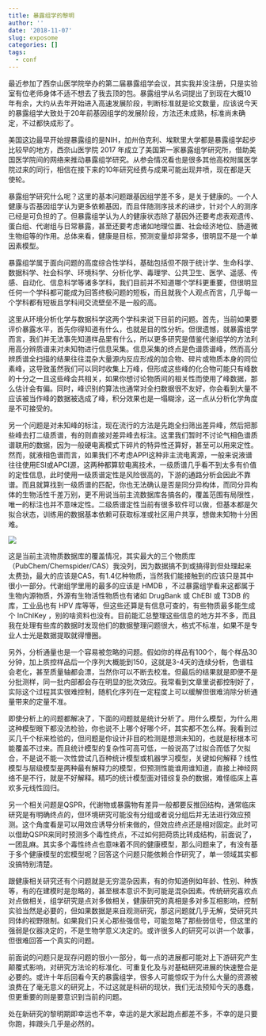 ```yaml
---
title: 暴露组学的黎明
author: ''
date: '2018-11-07'
slug: exposome
categories: []
tags:
  - conf
---
```


最近参加了西奈山医学院举办的第二届暴露组学会议，其实我并没注册，只是实验室有位老师身体不适不想去了我去顶的包。暴露组学从名词提出了到现在大概10年有余，大约从去年开始进入高速发展阶段，判断标准就是论文数量，应该说今天的暴露组学大致处于20年前基因组学的发展阶段，方法还未成熟，标准尚未确定，不过都快成形了。

美国这边最早开始提暴露组的是NIH，加州伯克利、埃默里大学都是暴露组学起步比较早的地方，西奈山医学院 2017 年成立了美国第一家暴露组学研究所，借助美国医学院间的网络来推动暴露组学研究。从参会情况看也是很多其他高校附属医学院过来的同行，相信在接下来的10年研究经费与成果可能出现井喷，现在都是天使轮。

暴露组学研究什么呢？这里的基本问题跟基因组学差不多，是关于健康的。一个人健康与否基因组学认为更多依赖基因，而且伴随测序技术的进步，针对个人的测序已经是可负担的了。但暴露组学认为人的健康状态除了基因外还要考虑表观遗传、蛋白组、代谢组与日常暴露，甚至还要考虑诸如地理位置、社会经济地位、肠道微生物组等的作用。总体来看，健康是目标，预测变量却非常多，很明显不是一个单因素模型。

暴露组学属于面向问题的高度综合性学科，基础包括但不限于统计学、生命科学、数据科学、社会科学、环境科学、分析化学、毒理学、公共卫生、医学、遥感、传感、自动化、信息科学等诸多学科，我们目前并不知道哪个学科更重要，但很明显任何一个学科都可能成为回答终极问题的短板，而且就我个人观点而言，几乎每一个学科都有短板且学科间交流壁垒不是一般的高。

这里从环境分析化学与数据科学这两个学科来说下目前的问题。首先，当前如果要评价暴露水平，首先你得知道有什么，也就是目的性分析。但很遗憾，就暴露组学而言，我们并无法事先知道样品里有什么，所以更多研究是借鉴代谢组学的方法利用高分辨质谱来对未知物进行信息采集。信息采集的终点是色谱质谱峰，然而高分辨质谱全扫描的结果往往混杂大量源内反应形成的加合物、碎片或物质本身的同位素峰，这导致虽然我们可以同时收集上万峰，但形成这些峰的化合物可能只有峰数的十分之一且这些峰会共相关，如果你想讨论物质间的相关性而使用了峰数据，那么估计会有偏。同时，峰识别的算法也通常对全扫数据很不友好，你会看到大量不应该被当作峰的数据被选成了峰，积分效果也是一塌糊涂，这一点从分析化学角度是不可接受的。

另一个问题是对未知峰的标注，现在流行的方法是先跑全扫筛出差异峰，然后把那些峰去打二级质谱，有的则直接对差异峰去标注。这里我们暂时不讨论气相色谱质谱联用的数据，因为一般硬电离模式下碎片的特异性还算好，甚至可以用来定性。然而，就液相色谱而言，如果我们不考虑APPI这种非主流电离源，一般来说液谱往往使用ESI或APCI源，这两种都算软电离技术，一级质谱几乎看不到太多有价值的定性信息，此时使用一级质谱定性是风险很高的，下游的通路分析会因此不靠谱。而且就算找到一级质谱的匹配，你也无法确认是否是同分异构体，而同分异构体的生物活性千差万别，更不用说当前主流数据库各搞各的，覆盖范围有局限性，唯一的标注也并不意味定性。二级质谱定性当前有很多软件可以做，但基本都是欠拟合状态，训练用的数据基本依赖可获取标准或社区用户共享，想做未知物十分困难。

![](https://yufree.cn/images/htfdrd.png)

这是当前主流物质数据库的覆盖情况，其实最大的三个物质库（PubChem/Chemspider/CAS）我没列，因为数据搞不到或搞得到但处理起来太费劲，最大的应该是CAS，有1.4亿种物质，当然我们能接触到的应该只是其中很小一部分。代谢组学里用的最多的应该是 HMDB ，不过暴露组学看来这都属于生物内源物质，外源有生物活性物质也有诸如 DrugBank 或 ChEBI 或 T3DB 的库，工业品也有 HPV 库等等，但这些还算是有信息可查的，有些物质最多能生成个 InChIKey ，别的啥资料也没有。目前能汇总整理这些信息的地方并不多，而且我在处理有些库的数据时发现他们的数据整理问题很大，格式不标准，如果不是专业人士光是数据提取就得懵圈。

另外，分析通量也是一个容易被忽略的问题。假如你的样品有100个，每个样品30分钟，加上质控样品后一个序列大概能到150，这就是3-4天的连续分析，色谱柱会老化，甚至质量轴都会漂，当然你可以不断去校准。但最后的结果就是即便不是分批测样，同一批内部都会存在明显的批次效应。我常看到文章里说都控制好了，实际这个过程其实很难控制，随机化序列在一定程度上可以缓解但很难消除分析通量带来的定量不准。

即使分析上的问题都解决了，下面的问题就是统计分析了。用什么模型，为什么用这种模型眼下都没法检验，你也说不上哪个好哪个坏，其实都不怎么样。我看到过买几千个标来检验的，但问题是你设计非目的检测是想测未知的，也就是标根本可能覆盖不过来。而且统计模型的复杂性可高可低，一般说高了过拟合而低了欠拟合，不是说不能一次性尝试几百种统计模型或机器学习模型，关键如何解释？线性模型与层级模型是两种最有解释力的模型，但预测性能谁用谁知道，直接上神经网络不是不行，就是不好解释。精巧的统计模型面对错综复杂的数据，难怪临床上喜欢多元线性回归。

另一个相关问题是QSPR，代谢物或暴露物有差异一般都要反推回结构，通常临床研究是有明确终点的，但环境研究可能没有分组或者说分组后并无法进行效应预测。这个角度看是可以用效应诱导分析来做的，但效应终点还是相对固定。此时可以借助QSPR来同时预测多个毒性终点，不过如何把荷质比转成结构，前面说了，一团乱麻。其实多个毒性终点也意味着不同的健康模型，那么问题来了，有没有基于多个健康模型的宏模型呢？回答这个问题只能依赖合作研究了，单一领域其实都没搞特别清楚。

跟健康相关研究还有个问题就是无穷混杂因素，有的你知道例如年龄、性别、种族等，有的在建模时是忽略的，甚至根本意识不到可能是混杂因素。传统研究喜欢点对点做相关，组学研究是点对多做相关，健康研究的真相是多对多互相影响，控制实验当然是必要的，但如果数据是来自观测研究，那这问题就几乎无解，受研究共同体的视野限制。如果我们只关心那些强信号，可能忽略了那些弱信号，但这里的强弱是仪器决定的，不是生物学意义决定的。或许很多人的研究可以讲一个故事，但很难回答一个真实的问题。

前面说的问题只是现存问题的很小一部分，每一点的进展都可能对上下游研究产生颠覆式影响，对研究方法论的标准化、可重复化及与对基础研究进展的快速整合是必要的。或许十年后回看今天的暴露组学，很多人可能惊叹于为什么大量的资源被浪费在了毫无意义的研究上，不过这就是科研的现状，我们无法预知今天的愚蠢，但更重要的则是要意识到当前的问题。

处在新研究的黎明期即幸运也不幸，幸运的是大家起跑点都差不多，不幸的是只要你跑，摔跟头几乎是必然的。
